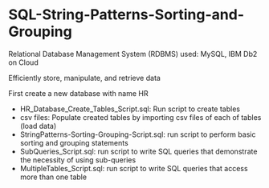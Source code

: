 # SQL-String-Patterns-Sorting-and-Grouping
Relational Database Management System (RDBMS) used: MySQL, IBM Db2 on Cloud

Efficiently store, manipulate, and retrieve data

First create a new database with name HR
* HR_Database_Create_Tables_Script.sql: Run script to create tables
* csv files: Populate created tables by importing csv files of each of tables (load data)
* StringPatterns-Sorting-Grouping-Script.sql: run script to perform basic sorting and grouping statements
* SubQueries_Script.sql: run script to write SQL queries that demonstrate the necessity of using sub-queries
* MultipleTables_Script.sql: run script to write SQL queries that access more than one table
